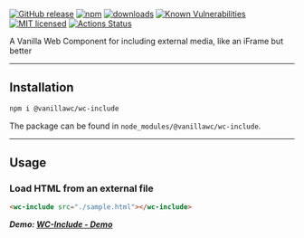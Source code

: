 [![GitHub release](https://img.shields.io/github/v/release/vanillawc/wc-include.svg)](https://github.com/vanillawc/wc-include/releases)
[![npm](https://badgen.net/npm/v/@vanillawc/wc-include)](https://www.npmjs.com/package/@vanillawc/wc-include)
[![downloads](https://badgen.net/npm/dt/@vanillawc/wc-include)](https://www.npmjs.com/package/@vanillawc/wc-include)
[![Known Vulnerabilities](https://snyk.io/test/npm/@vanillawc/wc-include/badge.svg)](https://snyk.io/test/npm/@vanillawc/wc-include)
[![MIT licensed](https://img.shields.io/badge/license-MIT-blue.svg)](https://raw.githubusercontent.com/vanillawc/wc-include/master/LICENSE)
[![Actions Status](https://github.com/vanillawc/wc-include/workflows/Release/badge.svg)](https://github.com/vanillawc/wc-include/actions)

A Vanilla Web Component for including external media, like an iFrame but better

 <!-- TODO: Add video graphic here -->

-----

## Installation

```sh
npm i @vanillawc/wc-include
```

The package can be found in `node_modules/@vanillawc/wc-include`.

-----

## Usage

### Load HTML from an external file

```html
<wc-include src="./sample.html"></wc-include>
```

***Demo: [WC-Include - Demo][]***

[WC-Include - Demo]: https://vanillawc.github.io/wc-include/demo/index.html
